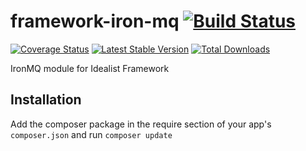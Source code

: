 framework-iron-mq [![Build Status](https://travis-ci.org/idealistsoft/framework-iron-mq.png?branch=master)](https://travis-ci.org/idealistsoft/framework-iron-mq)
=================

[![Coverage Status](https://coveralls.io/repos/idealistsoft/framework-iron-mq/badge.png)](https://coveralls.io/r/idealistsoft/framework-iron-mq)
[![Latest Stable Version](https://poser.pugx.org/idealistsoft/framework-iron-mq/v/stable.png)](https://packagist.org/packages/idealistsoft/framework-iron-mq)
[![Total Downloads](https://poser.pugx.org/idealistsoft/framework-iron-mq/downloads.png)](https://packagist.org/packages/idealistsoft/framework-iron-mq)

IronMQ module for Idealist Framework

## Installation

Add the composer package in the require section of your app's `composer.json` and run `composer update`